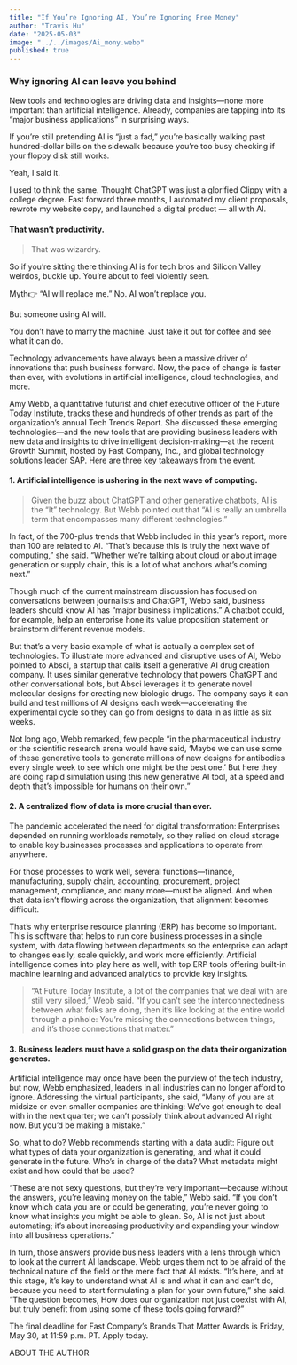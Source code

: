 ```yaml
---
title: "If You’re Ignoring AI, You’re Ignoring Free Money"
author: "Travis Hu"
date: "2025-05-03"
image: "../../images/Ai_mony.webp"
published: true
---
```


### Why ignoring AI can leave you behind

New tools and technologies are driving data and insights—none more important than artificial intelligence. Already, companies are tapping into its “major business applications” in surprising ways.

If you’re still pretending AI is “just a fad,” you’re basically walking past hundred-dollar bills on the sidewalk because you’re too busy checking if your floppy disk still works.

Yeah, I said it.

I used to think the same. Thought ChatGPT was just a glorified Clippy with a college degree. Fast forward three months, I automated my client proposals, rewrote my website copy, and launched a digital product — all with AI.

#### That wasn’t productivity.

> That was wizardry.

So if you’re sitting there thinking AI is for tech bros and Silicon Valley weirdos, buckle up. You’re about to feel violently seen.

Myth👉 “AI will replace me.”
No. AI won’t replace you.

But someone using AI will.

You don’t have to marry the machine. Just take it out for coffee and see what it can do.

Technology advancements have always been a massive driver of innovations that push business forward. Now, the pace of change is faster than ever, with evolutions in artificial intelligence, cloud technologies, and more.

Amy Webb, a quantitative futurist and chief executive officer of the Future Today Institute, tracks these and hundreds of other trends as part of the organization’s annual Tech Trends Report. She discussed these emerging technologies—and the new tools that are providing business leaders with new data and insights to drive intelligent decision-making—at the recent Growth Summit, hosted by Fast Company, Inc., and global technology solutions leader SAP. Here are three key takeaways from the event.

#### 1. Artificial intelligence is ushering in the next wave of computing.

> Given the buzz about ChatGPT and other generative chatbots, AI is the “It” technology. But Webb pointed out that “AI is really an umbrella term that encompasses many different technologies.”

In fact, of the 700-plus trends that Webb included in this year’s report, more than 100 are related to AI. “That’s because this is truly the next wave of computing,” she said. “Whether we’re talking about cloud or about image generation or supply chain, this is a lot of what anchors what’s coming next.”

Though much of the current mainstream discussion has focused on conversations between journalists and ChatGPT, Webb said, business leaders should know AI has “major business implications.” A chatbot could, for example, help an enterprise hone its value proposition statement or brainstorm different revenue models.

But that’s a very basic example of what is actually a complex set of technologies. To illustrate more advanced and disruptive uses of AI, Webb pointed to Absci, a startup that calls itself a generative AI drug creation company. It uses similar generative technology that powers ChatGPT and other conversational bots, but Absci leverages it to generate novel molecular designs for creating new biologic drugs. The company says it can build and test millions of AI designs each week—accelerating the experimental cycle so they can go from designs to data in as little as six weeks.

Not long ago, Webb remarked, few people “in the pharmaceutical industry or the scientific research arena would have said, ‘Maybe we can use some of these generative tools to generate millions of new designs for antibodies every single week to see which one might be the best one.’ But here they are doing rapid simulation using this new generative AI tool, at a speed and depth that’s impossible for humans on their own.”

#### 2. A centralized flow of data is more crucial than ever.

The pandemic accelerated the need for digital transformation: Enterprises depended on running workloads remotely, so they relied on cloud storage to enable key businesses processes and applications to operate from anywhere.

For those processes to work well, several functions—finance, manufacturing, supply chain, accounting, procurement, project management, compliance, and many more—must be aligned. And when that data isn’t flowing across the organization, that alignment becomes difficult.

That’s why enterprise resource planning (ERP) has become so important. This is software that helps to run core business processes in a single system, with data flowing between departments so the enterprise can adapt to changes easily, scale quickly, and work more efficiently. Artificial intelligence comes into play here as well, with top ERP tools offering built-in machine learning and advanced analytics to provide key insights.

> “At Future Today Institute, a lot of the companies that we deal with are still very siloed,” Webb said. “If you can’t see the interconnectedness between what folks are doing, then it’s like looking at the entire world through a pinhole: You’re missing the connections between things, and it’s those connections that matter.”

#### 3. Business leaders must have a solid grasp on the data their organization generates.

Artificial intelligence may once have been the purview of the tech industry, but now, Webb emphasized, leaders in all industries can no longer afford to ignore. Addressing the virtual participants, she said, “Many of you are at midsize or even smaller companies are thinking: We’ve got enough to deal with in the next quarter; we can’t possibly think about advanced AI right now. But you’d be making a mistake.”

So, what to do? Webb recommends starting with a data audit: Figure out what types of data your organization is generating, and what it could generate in the future. Who’s in charge of the data? What metadata might exist and how could that be used?

“These are not sexy questions, but they’re very important—because without the answers, you’re leaving money on the table,” Webb said. “If you don’t know which data you are or could be generating, you’re never going to know what insights you might be able to glean. So, AI is not just about automating; it’s about increasing productivity and expanding your window into all business operations.”

In turn, those answers provide business leaders with a lens through which to look at the current AI landscape. Webb urges them not to be afraid of the technical nature of the field or the mere fact that AI exists. “It’s here, and at this stage, it’s key to understand what AI is and what it can and can’t do, because you need to start formulating a plan for your own future,” she said. “The question becomes, How does our organization not just coexist with AI, but truly benefit from using some of these tools going forward?”

The final deadline for Fast Company’s Brands That Matter Awards is Friday, May 30, at 11:59 p.m. PT. Apply today.

ABOUT THE AUTHOR
